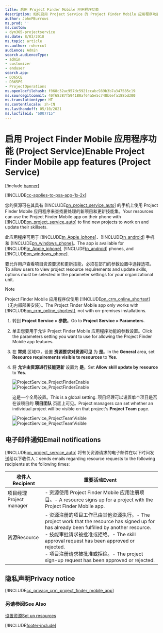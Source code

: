 ```yaml
---
title: 启用 Project Finder Mobile 应用程序功能
description: 如何启用 Project Service 的 Project Finder Mobile 应用程序功能
author: JohnPBurrows
ms.prod: ''
ms.custom:
- dyn365-projectservice
ms.date: 8/03/2018
ms.topic: article
ms.author: ruhercul
audience: Admin
search.audienceType:
- admin
- customizer
- enduser
search.app:
- D365CE
- D365PS
- ProjectOperations
ms.openlocfilehash: f068c32ac957dc5921ccabc989b3b7a347585c19
ms.sourcegitcommit: 40f68387f594180af64a5e5c748b6efa188bd300
ms.translationtype: HT
ms.contentlocale: zh-CN
ms.lasthandoff: 05/10/2021
ms.locfileid: "6007715"
---
```

# <a name="enable-project-finder-mobile-app-features-project-service"></a><span data-ttu-id="7b206-103">启用 Project Finder Mobile 应用程序功能 (Project Service)</span><span class="sxs-lookup"><span data-stu-id="7b206-103">Enable Project Finder Mobile app features (Project Service)</span></span>

[!include [banner](../includes/psa-now-project-operations.md)]

[!INCLUDE[cc-applies-to-psa-app-1x-2x](../includes/cc-applies-to-psa-app-1x-2x.md)]

<span data-ttu-id="7b206-104">您的资源可在其具有 [!INCLUDE[pn_project_service_auto](../includes/pn-project-service-auto.md)] 的手机上使用 Project Finder Mobile 应用程序来查找要处理的新项目和更新技能集。</span><span class="sxs-lookup"><span data-stu-id="7b206-104">Your resources can use the Project Finder Mobile app on their phone with [!INCLUDE[pn_project_service_auto](../includes/pn-project-service-auto.md)] to find new projects to work on and update their skillsets.</span></span>  
  
 <span data-ttu-id="7b206-105">此应用程序可用于 [!INCLUDE[tn_Apple_iphone](../includes/tn-apple-iphone.md)]、[!INCLUDE[tn_android](../includes/tn-android.md)] 手机和 [!INCLUDE[pn_windows_phone](../includes/pn-windows-phone.md)]。</span><span class="sxs-lookup"><span data-stu-id="7b206-105">The app is available for [!INCLUDE[tn_Apple_iphone](../includes/tn-apple-iphone.md)], [!INCLUDE[tn_android](../includes/tn-android.md)] phones, and [!INCLUDE[pn_windows_phone](../includes/pn-windows-phone.md)].</span></span>  
    
 <span data-ttu-id="7b206-106">要允许用户查看项目资源要求和更新技能，必须在部门的参数设置中选择选项。</span><span class="sxs-lookup"><span data-stu-id="7b206-106">To allow users to view project resource requirements and update skills, options must be selected in the parameter settings for your organizational unit.</span></span>
  
> [!NOTE]
>  <span data-ttu-id="7b206-107">Project Finder Mobile 应用程序仅使用 [!INCLUDE[pn_crm_online_shortest](../includes/pn-crm-online-shortest.md)]（无内部部署安装）。</span><span class="sxs-lookup"><span data-stu-id="7b206-107">The Project Finder Mobile app only works with [!INCLUDE[pn_crm_online_shortest](../includes/pn-crm-online-shortest.md)], not with on-premises installations.</span></span>  
  
1. <span data-ttu-id="7b206-108">转到 **Project Service > 参数**。</span><span class="sxs-lookup"><span data-stu-id="7b206-108">Go to **Project Service > Parameters**.</span></span>  
  
2. <span data-ttu-id="7b206-109">单击您要用于允许 Project Finder Mobile 应用程序功能的参数设置。</span><span class="sxs-lookup"><span data-stu-id="7b206-109">Click the parameters setting you want to use for allowing the Project Finder Mobile app features.</span></span>  
  
3. <span data-ttu-id="7b206-110">在 **常规** 区域中，设置 **资源要求对资源可见** 为 **是**。</span><span class="sxs-lookup"><span data-stu-id="7b206-110">In the **General** area, set **Resource requirements visible to resources** to **Yes**.</span></span>  
  
4. <span data-ttu-id="7b206-111">将 **允许由资源进行技能更新** 设置为 **是**。</span><span class="sxs-lookup"><span data-stu-id="7b206-111">Set **Allow skill update by resource** to **Yes**.</span></span>  
  
   <span data-ttu-id="7b206-112">![ProjectService_ProjectFinderEnable](../psa/media/project-service-project-finder-enable.png "ProjectService_ProjectFinderEnable")</span><span class="sxs-lookup"><span data-stu-id="7b206-112">![ProjectService_ProjectFinderEnable](../psa/media/project-service-project-finder-enable.png "ProjectService_ProjectFinderEnable")</span></span>  
  
   <span data-ttu-id="7b206-113">这是一个全局设置。</span><span class="sxs-lookup"><span data-stu-id="7b206-113">This is a global setting.</span></span> <span data-ttu-id="7b206-114">项目经理可以设置单个项目是否在该项目的 **项目团队** 页面上可见。</span><span class="sxs-lookup"><span data-stu-id="7b206-114">Project managers can set whether an individual project will be visible on that project's **Project Team** page.</span></span>  
  
   <span data-ttu-id="7b206-115">![ProjectService_ProjectTeamVisible](../psa/media/project-service-project-team-visible.png "ProjectService_ProjectTeamVisible")</span><span class="sxs-lookup"><span data-stu-id="7b206-115">![ProjectService_ProjectTeamVisible](../psa/media/project-service-project-team-visible.png "ProjectService_ProjectTeamVisible")</span></span>  
  
## <a name="email-notifications"></a><span data-ttu-id="7b206-116">电子邮件通知</span><span class="sxs-lookup"><span data-stu-id="7b206-116">Email notifications</span></span>  
 [!INCLUDE[pn_project_service_auto](../includes/pn-project-service-auto.md)] <span data-ttu-id="7b206-117">将有关资源请求的电子邮件在以下时间发送给以下收件人：</span><span class="sxs-lookup"><span data-stu-id="7b206-117">sends emails regarding resource requests to the following recipients at the following times:</span></span>  
  
|<span data-ttu-id="7b206-118">收件人</span><span class="sxs-lookup"><span data-stu-id="7b206-118">Recipient</span></span>|<span data-ttu-id="7b206-119">重要活动</span><span class="sxs-lookup"><span data-stu-id="7b206-119">Event</span></span>|  
|---------------|-----------|  
|<span data-ttu-id="7b206-120">项目经理</span><span class="sxs-lookup"><span data-stu-id="7b206-120">Project manager</span></span>|<span data-ttu-id="7b206-121">- 资源使用 Project Finder Mobile 应用注册项目。</span><span class="sxs-lookup"><span data-stu-id="7b206-121">- A resource signs up for a project with the Project Finder Mobile app.</span></span>|  
|<span data-ttu-id="7b206-122">资源</span><span class="sxs-lookup"><span data-stu-id="7b206-122">Resource</span></span>|<span data-ttu-id="7b206-123">- 资源注册的项目工作已由其他资源执行。</span><span class="sxs-lookup"><span data-stu-id="7b206-123">- The project work that the resource has signed up for has already been fulfilled by another resource.</span></span><br /><span data-ttu-id="7b206-124">- 技能审批请求被批准或拒绝。</span><span class="sxs-lookup"><span data-stu-id="7b206-124">- The skill approval request has been approved or rejected.</span></span><br /><span data-ttu-id="7b206-125">- 项目注册请求被批准或拒绝。</span><span class="sxs-lookup"><span data-stu-id="7b206-125">- The project sign-up request has been approved or rejected.</span></span>|  
  
## <a name="privacy-notice"></a><span data-ttu-id="7b206-126">隐私声明</span><span class="sxs-lookup"><span data-stu-id="7b206-126">Privacy notice</span></span>  
 [!INCLUDE[cc_privacy_crm_project_finder_mobile_app](../includes/cc-privacy-crm-project-finder-mobile-app.md)]  
  
### <a name="see-also"></a><span data-ttu-id="7b206-127">另请参阅</span><span class="sxs-lookup"><span data-stu-id="7b206-127">See Also</span></span>  
 [<span data-ttu-id="7b206-128">设置资源</span><span class="sxs-lookup"><span data-stu-id="7b206-128">Set up resources</span></span>](../psa/set-up-resources.md)


[!INCLUDE[footer-include](../includes/footer-banner.md)]